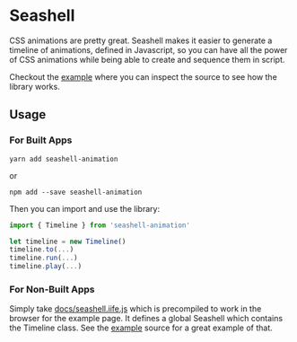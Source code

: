 # Seashell

CSS animations are pretty great. Seashell makes it easier to generate a timeline of animations, defined in Javascript, so you can have all the power of CSS animations while being able to create and sequence them in script.

Checkout the [example](https://nickgravelyn.github.io/seashell) where you can inspect the source to see how the library works.

## Usage

### For Built Apps

```
yarn add seashell-animation
```

or

```
npm add --save seashell-animation
```

Then you can import and use the library:

```js
import { Timeline } from 'seashell-animation'

let timeline = new Timeline()
timeline.to(...)
timeline.run(...)
timeline.play(...)
```

### For Non-Built Apps

Simply take [docs/seashell.iife.js](docs/seashell.iife.js) which is precompiled to work in the browser for the example page. It defines a global Seashell which contains the Timeline class. See the [example](https://nickgravelyn.github.io/seashell) source for a great example of that.
